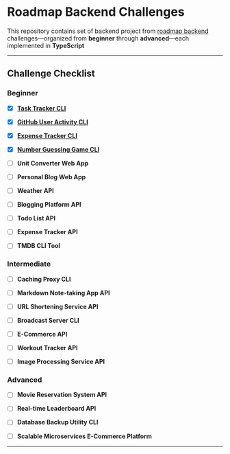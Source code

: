 # Roadmap Backend Challenges

This repository contains set of backend project from [roadmap backend](https://roadmap.sh/backend/projects) challenges—organized from **beginner** through **advanced**—each implemented in **TypeScript**

---

## Challenge Checklist

### Beginner

- [x] [**Task Tracker CLI**](https://roadmap.sh/projects/task-tracker)

- [x] [**GitHub User Activity CLI**](https://roadmap.sh/projects/github-user-activity)

- [x] [**Expense Tracker CLI**](https://roadmap.sh/projects/expense-tracker)

- [x] [**Number Guessing Game CLI**](https://roadmap.sh/projects/number-guessing-game)

- [ ] **Unit Converter Web App**

- [ ] **Personal Blog Web App**

- [ ] **Weather API**

- [ ] **Blogging Platform API**

- [ ] **Todo List API**

- [ ] **Expense Tracker API**

- [ ] **TMDB CLI Tool**

### Intermediate

- [ ] **Caching Proxy CLI**

- [ ] **Markdown Note-taking App API**

- [ ] **URL Shortening Service API**

- [ ] **Broadcast Server CLI**

- [ ] **E-Commerce API**

- [ ] **Workout Tracker API**

- [ ] **Image Processing Service API**

### Advanced

- [ ] **Movie Reservation System API**

- [ ] **Real-time Leaderboard API**

- [ ] **Database Backup Utility CLI**

- [ ] **Scalable Microservices E-Commerce Platform**

---
